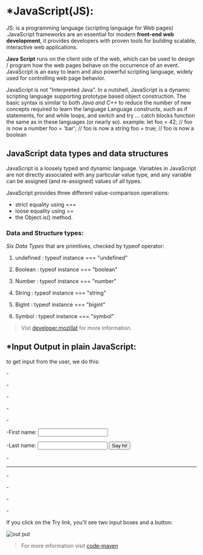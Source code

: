 # *JavaScript(JS):
JS: is a programming language (scripting language for Web pages) .JavaScript frameworks are an essential for modern **front-end web development**, it provides developers with proven tools for building scalable, interactive web applications.

**Java Script** runs on the client side of the web, which can be used to design / program how the web pages behave on the occurrence of an event. JavaScript is an easy to learn and also powerful scripting language, widely used for controlling web page behavior.

JavaScript is not "Interpreted Java". In a nutshell, JavaScript is a dynamic scripting language supporting prototype based object construction. The basic syntax is similar to both *Java and C++* to reduce the number of new concepts required to learn the language
Language constructs, such as if statements, for and while loops, and switch and try ... catch blocks function the same as in these languages (or nearly so). example:
let foo = 42;    // foo is now a number
foo     = 'bar'; // foo is now a string
foo     = true;  // foo is now a boolean

## JavaScript data types and data structures
JavaScript is a loosely typed and dynamic language. Variables in JavaScript are not directly associated with any particular value type, and any variable can be assigned (and re-assigned) values of all types.

JavaScript provides three different value-comparison operations: 

* strict equality using ===
*  loose equality using ==
* the Object.is() method.
### Data and Structure types:
*Six Data Types* that are primitives, checked by typeof operator:

1. undefined : typeof instance === "undefined"

2. Boolean : typeof instance === "boolean"

3. Number : typeof instance === "number"

4. String : typeof instance === "string"

5. BigInt : typeof instance === "bigint"

6. Symbol : typeof instance === "symbol"

>Vist [developer.mozillat](https://developer.mozilla.org/en-US/docs/Web/JavaScript) for more information.

## *Input Output in plain JavaScript:

to get input from the user, we do this: 

-<html>

-<head>

  -<title>Hello World</title>

-</head>

-<body>
 

-First name: <input id="first_name">

-Last name: <input id="last_name">
<button id="say">Say hi!</button>
 
-<hr>
-<div id="result"></div>
 
-<script>

-function say_hi() {
    var fname = document.getElementById('first_name').value;
    var lname = document.getElementById('last_name').value;
 
    var html = 'Hello <b>' + fname + '</b> ' + lname;
 
    document.getElementById('result').innerHTML = html;
}
 

document.getElementById('say').addEventListener('click', say_hi);

-</script>
 

-</body>

-</html>
 
  
If you click on the Try link, you'll see two input boxes and a button:

![out put](https://replit.com/@naziha1986/reading-notesmd#nnnn.png)

 >For more information visit [code-maven](https://code-maven.com/input-output-in-plain-javascript)
